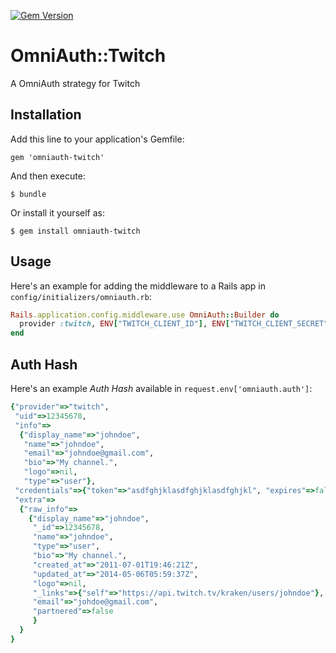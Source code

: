 [![Gem Version](https://badge.fury.io/rb/omniauth-twitch.svg)](http://badge.fury.io/rb/omniauth-twitch)

# OmniAuth::Twitch

A OmniAuth strategy for Twitch

## Installation

Add this line to your application's Gemfile:

    gem 'omniauth-twitch'

And then execute:

    $ bundle

Or install it yourself as:

    $ gem install omniauth-twitch

## Usage

Here's an example for adding the middleware to a Rails app in `config/initializers/omniauth.rb`:

```ruby
Rails.application.config.middleware.use OmniAuth::Builder do
  provider :twitch, ENV["TWITCH_CLIENT_ID"], ENV["TWITCH_CLIENT_SECRET"]
end
```



## Auth Hash

Here's an example *Auth Hash* available in `request.env['omniauth.auth']`:

```ruby
{"provider"=>"twitch",
 "uid"=>12345678,
 "info"=>
  {"display_name"=>"johndoe",
   "name"=>"johndoe",
   "email"=>"johndoe@gmail.com",
   "bio"=>"My channel.",
   "logo"=>nil,
   "type"=>"user"},
 "credentials"=>{"token"=>"asdfghjklasdfghjklasdfghjkl", "expires"=>false},
 "extra"=>
  {"raw_info"=>
    {"display_name"=>"johndoe",
     "_id"=>12345678,
     "name"=>"johndoe",
     "type"=>"user",
     "bio"=>"My channel.",
     "created_at"=>"2011-07-01T19:46:21Z",
     "updated_at"=>"2014-05-06T05:59:37Z",
     "logo"=>nil,
     "_links"=>{"self"=>"https://api.twitch.tv/kraken/users/johndoe"},
     "email"=>"johdoe@gmail.com",
     "partnered"=>false
     }
  }
}
```
